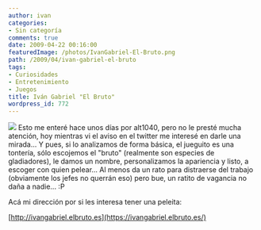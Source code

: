 ```yaml
---
author: ivan
categories:
- Sin categoría
comments: true
date: 2009-04-22 00:16:00
featuredImage: /photos/IvanGabriel-El-Bruto.png
path: /2009/04/ivan-gabriel-el-bruto
tags:
- Curiosidades
- Entretenimiento
- Juegos
title: Iván Gabriel "El Bruto"
wordpress_id: 772
---
```


[![](/photos/IvanGabriel-El-Bruto.png)](https://2.bp.blogspot.com/_T2UWuNJg3dQ/Se4rRukDnpI/AAAAAAAABdc/lMnXOaz1mFc/s1600-h/IvanGabriel+El+Bruto.png)
Esto me enteré hace unos días por alt1040, pero no le presté mucha atención, hoy mientras vi el aviso en el twitter me interesé en darle una mirada... Y pues, si lo analizamos de forma básica, el jueguito es una tontería, sólo escojemos el "bruto" (realmente son especies de gladiadores), le damos un nombre, personalizamos la apariencia y listo, a escoger con quien pelear... Al menos da un rato para distraerse del trabajo (obviamente los jefes no querrán eso) pero bue, un ratito de vagancia no daña a nadie... :P

Acá mi dirección por si les interesa tener una peleita:

[http://ivangabriel.elbruto.es](https://ivangabriel.elbruto.es/)